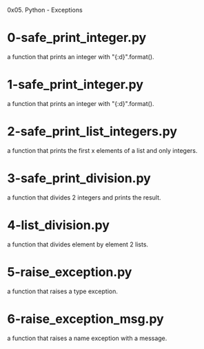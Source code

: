 0x05. Python - Exceptions

# 0-safe_print_integer.py
a function that prints an integer with "{:d}".format().

# 1-safe_print_integer.py
a function that prints an integer with "{:d}".format().

# 2-safe_print_list_integers.py
a function that prints the first x elements of a list and only integers.

# 3-safe_print_division.py
a function that divides 2 integers and prints the result.

# 4-list_division.py
a function that divides element by element 2 lists.

# 5-raise_exception.py
a function that raises a type exception.

# 6-raise_exception_msg.py
a function that raises a name exception with a message.
